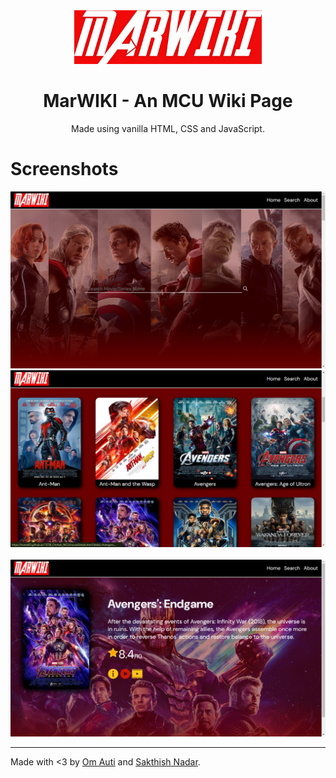 <div align="center">
  <img src="https://github.com/hOMie03/13558_OmAuti_MCU/blob/main/Resources/images/MARWIKI-logo-2_enhanced.png" width="300">
  <h1>MarWIKI - An MCU Wiki Page</h1>
  <p>Made using vanilla HTML, CSS and JavaScript.</p>
</div>
<div>
  <h1>Screenshots</h1>
  <img src="https://github.com/hOMie03/13558_OmAuti_MCU/blob/main/Resources/snapshots/Screenshot%20(1).png">
  <img src="https://github.com/hOMie03/13558_OmAuti_MCU/blob/main/Resources/snapshots/Screenshot%20(2).png">
  <br/><br/>
  <img src="https://github.com/hOMie03/13558_OmAuti_MCU/blob/main/Resources/snapshots/Screenshot%20(3).png">
</div>
<div>
  <hr>
  <p>Made with <3 by <a href="https://github.com/hOMie03/">Om Auti</a> and <a href="https://github.com/Sakthish-Jayakumar-Nadar/">Sakthish Nadar</a>.</p>
</div>
